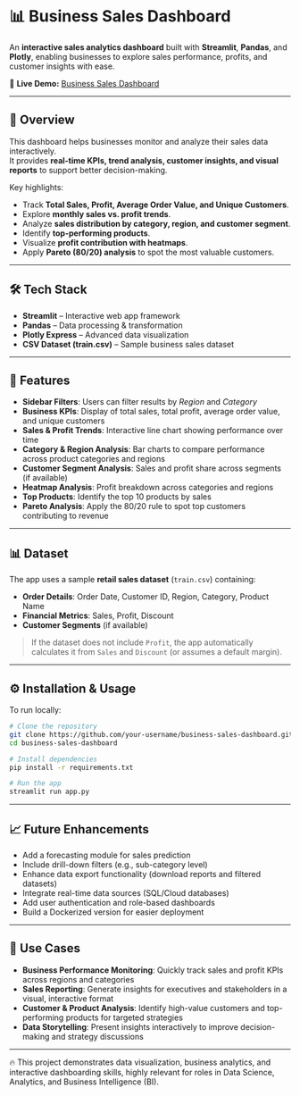 # 📊 Business Sales Dashboard

An **interactive sales analytics dashboard** built with **Streamlit**, **Pandas**, and **Plotly**, enabling businesses to explore sales performance, profits, and customer insights with ease.

🔗 **Live Demo:** [Business Sales Dashboard](https://business-sales-dashboard.streamlit.app/)

---

## 🚀 Overview
This dashboard helps businesses monitor and analyze their sales data interactively.  
It provides **real-time KPIs, trend analysis, customer insights, and visual reports** to support better decision-making.

Key highlights:
- Track **Total Sales, Profit, Average Order Value, and Unique Customers**.
- Explore **monthly sales vs. profit trends**.
- Analyze **sales distribution by category, region, and customer segment**.
- Identify **top-performing products**.
- Visualize **profit contribution with heatmaps**.
- Apply **Pareto (80/20) analysis** to spot the most valuable customers.

---

## 🛠 Tech Stack
- **Streamlit** – Interactive web app framework  
- **Pandas** – Data processing & transformation  
- **Plotly Express** – Advanced data visualization  
- **CSV Dataset (train.csv)** – Sample business sales dataset

---

## 📂 Features
- **Sidebar Filters**: Users can filter results by *Region* and *Category*  
- **Business KPIs**: Display of total sales, total profit, average order value, and unique customers  
- **Sales & Profit Trends**: Interactive line chart showing performance over time  
- **Category & Region Analysis**: Bar charts to compare performance across product categories and regions  
- **Customer Segment Analysis**: Sales and profit share across segments (if available)  
- **Heatmap Analysis**: Profit breakdown across categories and regions  
- **Top Products**: Identify the top 10 products by sales  
- **Pareto Analysis**: Apply the 80/20 rule to spot top customers contributing to revenue  

---

## 📊 Dataset
The app uses a sample **retail sales dataset** (`train.csv`) containing:
- **Order Details**: Order Date, Customer ID, Region, Category, Product Name  
- **Financial Metrics**: Sales, Profit, Discount  
- **Customer Segments** (if available)

> If the dataset does not include `Profit`, the app automatically calculates it from `Sales` and `Discount` (or assumes a default margin).

---

## ⚙️ Installation & Usage
To run locally:

```bash
# Clone the repository
git clone https://github.com/your-username/business-sales-dashboard.git
cd business-sales-dashboard

# Install dependencies
pip install -r requirements.txt

# Run the app
streamlit run app.py
```

---

## 📈 Future Enhancements

- Add a forecasting module for sales prediction  
- Include drill-down filters (e.g., sub-category level)  
- Enhance data export functionality (download reports and filtered datasets)  
- Integrate real-time data sources (SQL/Cloud databases)  
- Add user authentication and role-based dashboards  
- Build a Dockerized version for easier deployment  

---

## 🎯 Use Cases

- **Business Performance Monitoring**: Quickly track sales and profit KPIs across regions and categories  
- **Sales Reporting**: Generate insights for executives and stakeholders in a visual, interactive format  
- **Customer & Product Analysis**: Identify high-value customers and top-performing products for targeted strategies  
- **Data Storytelling**: Present insights interactively to improve decision-making and strategy discussions  

---

🔥 This project demonstrates data visualization, business analytics, and interactive dashboarding skills, highly relevant for roles in Data Science, Analytics, and Business Intelligence (BI).
